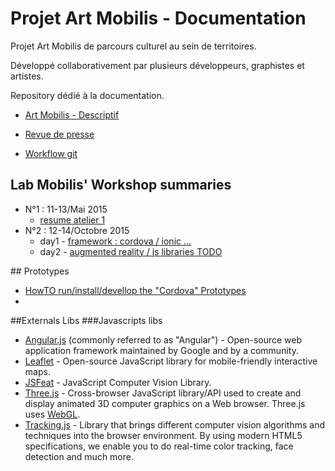 # Projet Art Mobilis - Documentation

Projet Art Mobilis de parcours culturel au sein de territoires.

Développé collaborativement par plusieurs développeurs, graphistes et artistes.

Repository dédié à la documentation.

* [Art Mobilis - Descriptif](descriptif.md)

* [Revue de presse](revue_de_presse.md)

* [Workflow git](gitWorkflow.md)

## Lab Mobilis' Workshop summaries

* N°1 : 11-13/Mai 2015
   * [resume atelier 1](Labs/Lab1/resume_atelier_1.md)
* N°2 : 12-14/Octobre 2015
   * day1 - [framework : cordova / ionic ...](Labs/Lab2/12octobre) 
   * day2 - [augmented reality / js libraries TODO](Labs/Lab2/13octobre)


## Prototypes

* [HowTO run/install/devellop the "Cordova" Prototypes](https://github.com/artmobilis/Prototypes/blob/master/Cordova/README.md)
* 

##Externals Libs
###Javascripts libs
* [Angular.js](http://angularjs.org/) (commonly referred to as "Angular") - Open-source web application framework maintained by Google and by a community.
* [Leaflet](http://leafletjs.com/) - Open-source JavaScript library for mobile-friendly interactive maps.
* [JSFeat](http://inspirit.github.io/jsfeat/) - JavaScript Computer Vision Library.
* [Three.js](http://threejs.org/) - Cross-browser JavaScript library/API used to create and display animated 3D computer graphics on a Web browser. Three.js uses [WebGL](https://fr.wikipedia.org/wiki/WebGL).
* [Tracking.js](http://trackingjs.com/) - Library that brings different computer vision algorithms and techniques into the browser environment. By using modern HTML5 specifications, we enable you to do real-time color tracking, face detection and much more.
